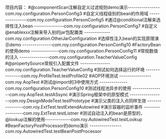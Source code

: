 项目内容：
#@componentScan注解自定义过滤规则demo演示----------------com.roy.configuration.PersonConfig3
#自定义线程级别的bean的作用域            ----------------com.roy.configuration.PersonConfig5
#通过@conditional注解来选择性注入bean    ---------------com.roy.configuration.PersonConfig7
#自定义@enablexxx注解来导入别的jar包配置类  -------------com.roy.configuration.OtherJarConfiguration
#选择性注入bean的实现原理演示demo         ---------------com.roy.configuration.PersonConfig10
#FactoryBean的使用demo                   --------------com.roy.configuration.PersonConfig11
#常规数值的注入                          ---------------com.roy.configuration.TeacherValueConfig
#@propertySource常规引入配置文件         ---------------com.roy.configuration.TeacherValueConfig
#测试如何选择运行的环境                   ---------------com.roy.ProfileTest.testProfile02
#AOP环境测试                            ----------------com.roy.AopTest
#测试@import的3中使用方式                  --------------com.roy.configuration.PersonConfig10
#测试线程池异步的使用                     ----------------com.roy.AopTest.testASsync
#演示Spring框架中的原型模式               -----------------com.roy.DesignModeTest.testPrototype
#演示父类的注入点同样生效                 ----------------com.roy.ExtTest.testExtendAutowired
#演示容器的监听事件                      -----------------com.roy.ExtTest.testListner
#测试自动注入的bean是原型的，@lookup注解的使用-------------com.roy.AutowiredTest.testLookup
#BeanFactoryPostProcessor的demo演示     ----------------com.roy.AutowiredTest.testBeanPostProcessor

